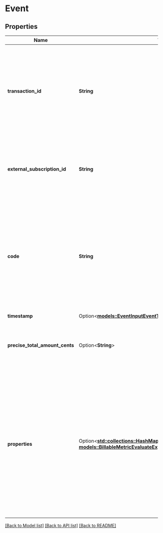# Event

## Properties

Name | Type | Description | Notes
------------ | ------------- | ------------- | -------------
**transaction_id** | **String** | This field represents a unique identifier for the event. It is crucial for ensuring idempotency, meaning that each event can be uniquely identified and processed without causing any unintended side effects. | 
**external_subscription_id** | **String** | The unique identifier of the subscription in your application. This field is mandatory in order to link events to the correct customer subscription. | 
**code** | **String** | The code that identifies a targeted billable metric. It is essential that this code matches the `code` property of one of your active billable metrics. If the provided code does not correspond to any active billable metric, it will be ignored during the process. | 
**timestamp** | Option<[**models::EventInputEventTimestamp**](EventInput_event_timestamp.md)> |  | [optional]
**precise_total_amount_cents** | Option<**String**> | The precise total amount in cents with precision used by the `dynamic` pricing model to compute the usage amount. | [optional]
**properties** | Option<[**std::collections::HashMap<String, models::BillableMetricEvaluateExpressionInputEventPropertiesValue>**](BillableMetricEvaluateExpressionInput_event_properties_value.md)> | This field represents additional properties associated with the event, which are utilized in the calculation of the final fee. This object becomes mandatory when the targeted billable metric employs a `sum_agg`, `max_agg`, or `unique_count_agg` aggregation method. However, when using a simple `count_agg`, this object is not required. | [optional]

[[Back to Model list]](../README.md#documentation-for-models) [[Back to API list]](../README.md#documentation-for-api-endpoints) [[Back to README]](../README.md)


